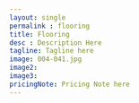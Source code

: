 ```yaml
---
layout: single 
permalink : flooring 
title: Flooring
desc : Description Here
tagline: Tagline here
image: 004-041.jpg
image2: 
image3: 
pricingNote: Pricing Note here
---
```


